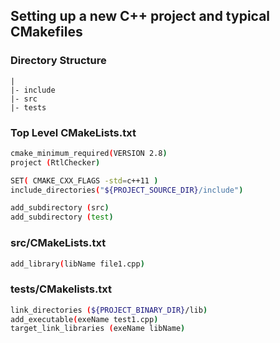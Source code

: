 ## Setting up a new C++ project and typical CMakefiles

### Directory Structure
```
|
|- include
|- src
|- tests
```

### Top Level CMakeLists.txt
```sh
cmake_minimum_required(VERSION 2.8)
project (RtlChecker)

SET( CMAKE_CXX_FLAGS -std=c++11 )
include_directories("${PROJECT_SOURCE_DIR}/include")

add_subdirectory (src)
add_subdirectory (test)
```

### src/CMakeLists.txt
```sh
add_library(libName file1.cpp)
```

### tests/CMakelists.txt
```sh
link_directories (${PROJECT_BINARY_DIR}/lib) 
add_executable(exeName test1.cpp)
target_link_libraries (exeName libName)
```
